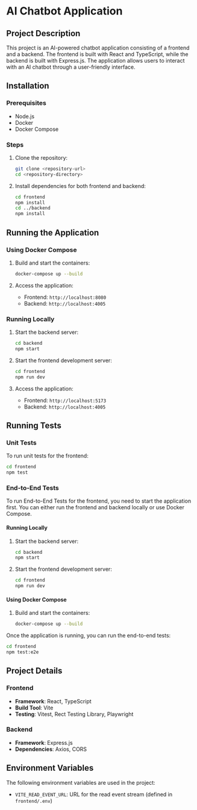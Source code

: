 # AI Chatbot Application

## Project Description

This project is an AI-powered chatbot application consisting of a frontend and a backend. The frontend is built with React and TypeScript, while the backend is built with Express.js. The application allows users to interact with an AI chatbot through a user-friendly interface.

## Installation

### Prerequisites

- Node.js
- Docker
- Docker Compose

### Steps

1. Clone the repository:

    ```sh
    git clone <repository-url>
    cd <repository-directory>
    ```

2. Install dependencies for both frontend and backend:

    ```sh
    cd frontend
    npm install
    cd ../backend
    npm install
    ```

## Running the Application

### Using Docker Compose

1. Build and start the containers:

    ```sh
    docker-compose up --build
    ```

2. Access the application:
    - Frontend: `http://localhost:8080`
    - Backend: `http://localhost:4005`

### Running Locally

1. Start the backend server:

    ```sh
    cd backend
    npm start
    ```

2. Start the frontend development server:

    ```sh
    cd frontend
    npm run dev
    ```

3. Access the application:
    - Frontend: `http://localhost:5173`
    - Backend: `http://localhost:4005`

## Running Tests

### Unit Tests

To run unit tests for the frontend:

```sh
cd frontend
npm test
```

### End-to-End Tests

To run End-to-End Tests for the frontend, you need to start the application first. You can either run the frontend and backend locally or use Docker Compose.

#### Running Locally

1. Start the backend server:

    ```sh
    cd backend
    npm start
    ```

2. Start the frontend development server:

    ```sh
    cd frontend
    npm run dev
    ```

#### Using Docker Compose

1. Build and start the containers:

    ```sh
    docker-compose up --build
    ```

Once the application is running, you can run the end-to-end tests:

```sh
cd frontend
npm test:e2e
```



## Project Details

### Frontend

- **Framework**: React, TypeScript
- **Build Tool**: Vite
- **Testing**: Vitest, Rect Testing Library, Playwright

### Backend

- **Framework**: Express.js
- **Dependencies**: Axios, CORS

## Environment Variables

The following environment variables are used in the project:

- `VITE_READ_EVENT_URL`: URL for the read event stream (defined in `frontend/.env`)
